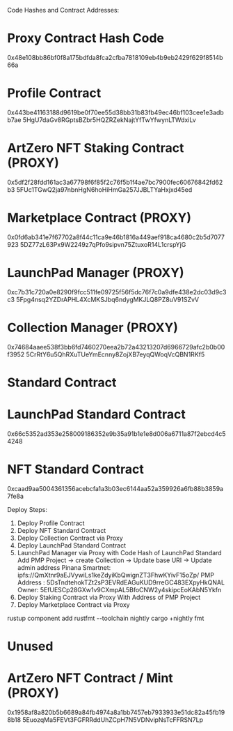 Code Hashes and Contract Addresses:

# Proxy Contract Hash Code
0x48e108bb86bf0f8a175bdfda8fca2cfba7818109eb4b9eb2429f629f8514b66a

# Profile Contract
0x443be41163188d9619be0f70ee55d38bb31b83fb49ec46bf103cee1e3adbb7ae
5HgU7daGv8RGptsBZbr5HQZRZekNajtYfTwYfwynLTWdxiLv

# ArtZero NFT Staking Contract (PROXY)
0x5df2f28fdd161ac3a67798f6f85f2c76f5b1f4ae7bc7900fec60676842fd62b3
5FUc1TGwQ2ja97nbnHgN6hoHiHmGa257JJBLTYaHxjxd45ed

# Marketplace Contract (PROXY)
0x0fd6ab341e7f67702a8f44c11ca9e46b1816a449aef918ca4680c2b5d7077923
5DZ77zL63Px9W2249z7qPfo9sipvn75ZtuxoR14L1crspYjG

# LaunchPad Manager (PROXY)
0xc7b31c720a0e8290f9fcc511fe09725f56f5dc76f7c0a9dfe438e2dc03d9c3c3
5Fpg4nsq2YZDrAPHL4XcMKSJbq6ndygMKJLQ8PZ8uV91SZvV

# Collection Manager (PROXY)
0x74684aaee538f3bb6fd7460270eea2b72a43213207d6966729afc2b0b00f3952
5CrRtY6u5QhRXuTUeYmEcnny8ZojXB7eyqQWoqVcQBN1RKf5

# Standard Contract
# LaunchPad Standard Contract
0x66c5352ad353e258009186352e9b35a91b1e1e8d006a6711a87f2ebcd4c54248

# NFT Standard Contract
0xcaad9aa5004361356acebcfa1a3b03ec6144aa52a359926a6fb88b3859a7fe8a

Deploy Steps:
1. Deploy Profile Contract
2. Deploy NFT Standard Contract
3. Deploy Collection Contract via Proxy
4. Deploy LaunchPad Standard Contract
5. LaunchPad Manager via Proxy with Code Hash of LaunchPad Standard
Add PMP Project -> create Collection -> Update base URI -> Update admin address
Pinana Smartnet: ipfs://QmXtnr9aEJVywiLs1keZdyiKbQwignZT3FhwKYivF15oZp/
PMP Address : 5DsTndtehokTZt2sP3EVRdEAGuKUD9rreGC483EXpyHkQNAL
Owner: 5EfUESCp28GXw1v9CXmpAL5BfoCNW2y4skipcEoKAbN5Ykfn
6. Deploy Staking Contract via Proxy
With Address of PMP Project
7. Deploy Marketplace Contract via Proxy

rustup component add rustfmt --toolchain nightly
cargo +nightly fmt

# Unused 
# ArtZero NFT Contract / Mint (PROXY)
0x1958af8a820b5b6689a84fb4974a8a1bb7457eb7933933e51dc82a45fb198b18
5EuozqMa5FEVt3FGFRRddUhZCpH7N5VDNvipNsTcFFRSN7Lp
